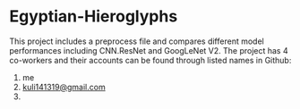 # Egyptian-Hieroglyphs
This project includes a preprocess file and compares different model performances including CNN.ResNet and GoogLeNet V2.
The project has 4 co-workers and their accounts can be found through listed names in Github:
1. me
2. kuli141319@gmail.com
3. 
